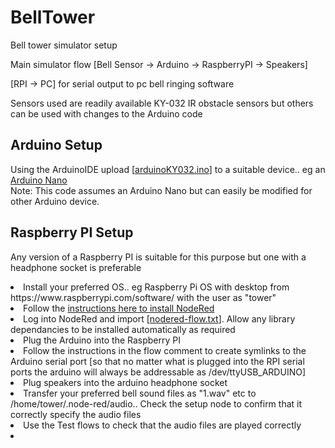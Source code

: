 # BellTower
Bell tower simulator setup

Main simulator flow  [Bell Sensor -> Arduino -> RaspberryPI -> Speakers]

[RPI -> PC]  for serial output to pc bell ringing software

Sensors used are readily available KY-032 IR obstacle sensors but others can be used with changes to the Arduino code

<h2>Arduino Setup</h2>
Using the ArduinoIDE upload [<a href="https://github.com/sunnybank101/BellTower/blob/main/arduinoKY032.ino">arduinoKY032.ino</a>] to a suitable device.. eg an <a href="https://www.teachmemicro.com/wp-content/uploads/2019/06/Arduino-Nano-pinout.jpg">Arduino Nano</a><br>
Note: This code assumes an Arduino Nano but can easily be modified for other Arduino device.

<h2>Raspberry PI Setup</h2>
<p>Any version of a Raspberry PI is suitable for this purpose but one with a headphone socket is preferable
<list>
<li>Install your preferred OS.. eg Raspberry Pi OS with desktop from https://www.raspberrypi.com/software/ with the user as "tower"
<li>Follow the <a href="https://nodered.org/docs/getting-started/raspberrypi">instructions here to install NodeRed</a>
<li>Log into NodeRed and import [<a href="https://github.com/sunnybank101/BellTower/blob/main/nodered-flow.txt">nodered-flow.txt</a>].  Allow any library dependancies to be installed automatically as required
<li>Plug the Arduino into the Raspberry PI
<li>Follow the instructions in the flow comment to create symlinks to the Arduino serial port [so that no matter what is plugged into the RPI serial ports the arduino will always be addressable as /dev/ttyUSB_ARDUINO]
<li>Plug speakers into the arduino headphone socket
<li>Transfer your preferred bell sound files as "1.wav" etc to  /home/tower/.node-red/audio.. Check the setup node to confirm that it correctly specify the audio files 
<li>Use the Test flows to check that the audio files are played correctly
<li>
</list>
